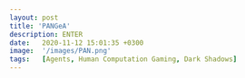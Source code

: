 ```yaml
---
layout: post
title: 'PANGeA'
description: ENTER
date:   2020-11-12 15:01:35 +0300
image:  '/images/PAN.png'
tags:   [Agents, Human Computation Gaming, Dark Shadows]
---
```

